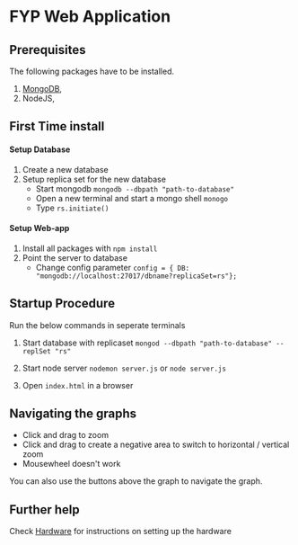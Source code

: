 # FYP Web Application

## Prerequisites

The following packages have to be installed.

1. [MongoDB](https://docs.mongodb.com/manual/installation/),
2. NodeJS,

## First Time install

#### Setup Database

1. Create a new database
2. Setup replica set for the new database
   - Start mongodb `mongodb --dbpath "path-to-database"`
   - Open a new terminal and start a mongo shell `monogo`
   - Type `rs.initiate()`

#### Setup Web-app

1. Install all packages with `npm install`
2. Point the server to database
   - Change config parameter `config = { DB: "mongodb://localhost:27017/dbname?replicaSet=rs"};`

## Startup Procedure

Run the below commands in seperate terminals

1. Start database with replicaset
   `mongod --dbpath "path-to-database" --replSet "rs"`

2. Start node server `nodemon server.js` or `node server.js`

3. Open `index.html` in a browser

## Navigating the graphs

- Click and drag to zoom
- Click and drag to create a negative area to switch to horizontal / vertical zoom
- Mousewheel doesn't work

You can also use the buttons above the graph to navigate the graph.

## Further help

Check [Hardware](/Hardware) for instructions on setting up the hardware
